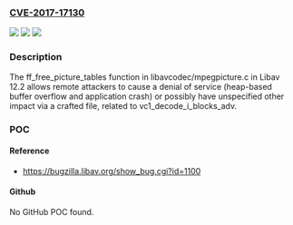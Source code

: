 ### [CVE-2017-17130](https://cve.mitre.org/cgi-bin/cvename.cgi?name=CVE-2017-17130)
![](https://img.shields.io/static/v1?label=Product&message=n%2Fa&color=blue)
![](https://img.shields.io/static/v1?label=Version&message=n%2Fa&color=blue)
![](https://img.shields.io/static/v1?label=Vulnerability&message=n%2Fa&color=brighgreen)

### Description

The ff_free_picture_tables function in libavcodec/mpegpicture.c in Libav 12.2 allows remote attackers to cause a denial of service (heap-based buffer overflow and application crash) or possibly have unspecified other impact via a crafted file, related to vc1_decode_i_blocks_adv.

### POC

#### Reference
- https://bugzilla.libav.org/show_bug.cgi?id=1100

#### Github
No GitHub POC found.

